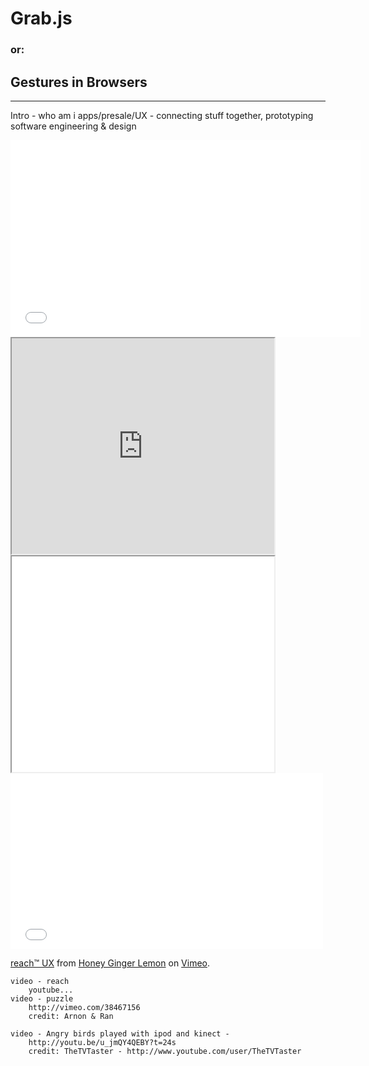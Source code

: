 
# Grab.js

### or:

## Gestures in Browsers	

---

Intro - who am i
	apps/presale/UX - connecting stuff together, prototyping
	software engineering & design

<iframe width="560" height="315" src="//www.youtube.com/embed/IVOPxYKhqZ0" frameborder="0" allowfullscreen></iframe>

<iframe data-autoplay width="420" height="345" src="http://vimeo.com/38656940"></iframe>
<iframe data-autoplay width="420" height="345" src="//player.vimeo.com/video/38656940"></iframe>


<iframe src="//player.vimeo.com/video/38656940" width="500" height="281" frameborder="0" webkitallowfullscreen mozallowfullscreen allowfullscreen></iframe> <p><a href="http://vimeo.com/38656940">reach™ UX</a> from <a href="http://vimeo.com/user10841627">Honey Ginger Lemon</a> on <a href="https://vimeo.com">Vimeo</a>.</p>

	video - reach
		youtube...
	video - puzzle
		http://vimeo.com/38467156
		credit: Arnon & Ran

	video - Angry birds played with ipod and kinect - 
		http://youtu.be/u_jmQY4QEBY?t=24s
		credit: TheTVTaster - http://www.youtube.com/user/TheTVTaster
